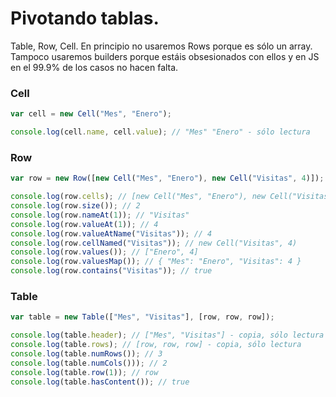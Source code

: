 # Pivotando tablas.

Table, Row, Cell. En principio no usaremos Rows porque es sólo un array.
Tampoco usaremos builders porque estáis obsesionados con ellos y en JS en el 99.9% de los casos no hacen falta.

### Cell

```javascript
var cell = new Cell("Mes", "Enero");

console.log(cell.name, cell.value); // "Mes" "Enero" - sólo lectura
```

### Row

```javascript
var row = new Row([new Cell("Mes", "Enero"), new Cell("Visitas", 4)]);

console.log(row.cells); // [new Cell("Mes", "Enero"), new Cell("Visitas", 4)] - copia, sólo lectura
console.log(row.size()); // 2
console.log(row.nameAt(1)); // "Visitas"
console.log(row.valueAt(1)); // 4
console.log(row.valueAtName("Visitas")); // 4
console.log(row.cellNamed("Visitas")); // new Cell("Visitas", 4)
console.log(row.values()); // ["Enero", 4]
console.log(row.valuesMap()); // { "Mes": "Enero", "Visitas": 4 }
console.log(row.contains("Visitas")); // true
```

### Table

```javascript
var table = new Table(["Mes", "Visitas"], [row, row, row]);

console.log(table.header); // ["Mes", "Visitas"] - copia, sólo lectura
console.log(table.rows); // [row, row, row] - copia, sólo lectura
console.log(table.numRows()); // 3
console.log(table.numCols())); // 2
console.log(table.row(1)); // row
console.log(table.hasContent()); // true
```